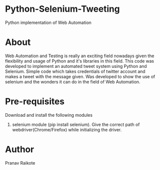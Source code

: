 # Python-Selenium-Tweeting
Python implementation of Web Automation

# About
Web Automation and Testing is really an exciting field nowadays given the flexibility and usage of Python and it's libraries in this field. This code was developed to implement an automated tweet system using Python and Selenium. Simple code which takes credentials of twitter account and makes a tweet with the message given. Was developed to show the use of selenium and the wonders it can do in the field of Web Automation.

# Pre-requisites
Download and install the following modules <br>
1) selenium module (pip install selenium).
Give the correct path of webdriver(Chrome/Firefox) while initializing the driver.

# Author
Pranav Raikote
